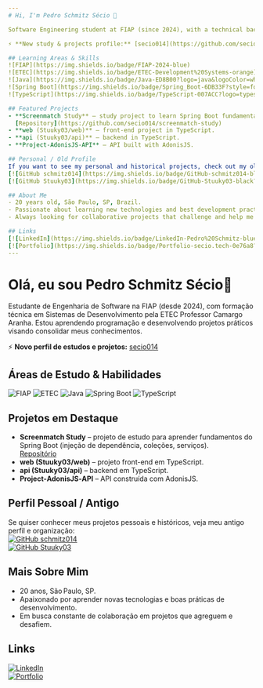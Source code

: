 ```yaml
---
# Hi, I'm Pedro Schmitz Sécio 👋

Software Engineering student at FIAP (since 2024), with a technical background in Development Systems from ETEC Professor Camargo Aranha. I'm learning programming and building practical projects to strengthen my skills.

⚡ **New study & projects profile:** [secio014](https://github.com/secio014)

## Learning Areas & Skills
![FIAP](https://img.shields.io/badge/FIAP-2024-blue)
![ETEC](https://img.shields.io/badge/ETEC-Development%20Systems-orange)
![Java](https://img.shields.io/badge/Java-ED8B00?logo=java&logoColor=white)
![Spring Boot](https://img.shields.io/badge/Spring_Boot-6DB33F?style=for-the-badge&logo=springboot&logoColor=white)
![TypeScript](https://img.shields.io/badge/TypeScript-007ACC?logo=typescript&logoColor=white)

## Featured Projects
- **Screenmatch Study** – study project to learn Spring Boot fundamentals (dependency injection, collections, services).  
  [Repository](https://github.com/secio014/screenmatch-study)
- **web (Stuuky03/web)** – front-end project in TypeScript.  
- **api (Stuuky03/api)** – backend in TypeScript.  
- **Project‑AdonisJS‑API** – API built with AdonisJS.  

## Personal / Old Profile
If you want to see my personal and historical projects, check out my old profile and organization:  
[![GitHub schmitz014](https://img.shields.io/badge/GitHub-schmitz014-black?logo=github&logoColor=white)](https://github.com/schmitz014)  
[![GitHub Stuuky03](https://img.shields.io/badge/GitHub-Stuuky03-black?logo=github&logoColor=white)](https://github.com/Stuuky03)

## About Me
- 20 years old, São Paulo, SP, Brazil.  
- Passionate about learning new technologies and best development practices.  
- Always looking for collaborative projects that challenge and help me grow.

## Links
[![LinkedIn](https://img.shields.io/badge/LinkedIn-Pedro%20Schmitz-blue?logo=linkedin&logoColor=white)](https://www.linkedin.com/in/pedro-schmitz014)  
[![Portfolio](https://img.shields.io/badge/Portfolio-secio.tech-0e76a8?logo=website&logoColor=white)](https://secio.tech)
---
```

# Olá, eu sou Pedro Schmitz Sécio👋

Estudante de Engenharia de Software na FIAP (desde 2024), com formação técnica em Sistemas de Desenvolvimento pela ETEC Professor Camargo Aranha. Estou aprendendo programação e desenvolvendo projetos práticos visando consolidar meus conhecimentos.

⚡ **Novo perfil de estudos e projetos:** [secio014](https://github.com/secio014)

## Áreas de Estudo & Habilidades
![FIAP](https://img.shields.io/badge/FIAP-2024-blue)
![ETEC](https://img.shields.io/badge/ETEC-Desenvolvimento%20de%20Sistemas-orange)
![Java](https://img.shields.io/badge/Java-ED8B00?logo=java&logoColor=white)
![Spring Boot](https://img.shields.io/badge/Spring_Boot-6DB33F?style=for-the-badge&logo=springboot&logoColor=white)
![TypeScript](https://img.shields.io/badge/TypeScript-007ACC?logo=typescript&logoColor=white)

## Projetos em Destaque
- **Screenmatch Study** – projeto de estudo para aprender fundamentos do Spring Boot (injeção de dependência, coleções, serviços).  
  [Repositório](https://github.com/secio014/screenmatch-study)
- **web (Stuuky03/web)** – projeto front-end em TypeScript.  
- **api (Stuuky03/api)** – backend em TypeScript.  
- **Project‑AdonisJS‑API** – API construída com AdonisJS.  

## Perfil Pessoal / Antigo
Se quiser conhecer meus projetos pessoais e históricos, veja meu antigo perfil e organização:  
[![GitHub schmitz014](https://img.shields.io/badge/GitHub-schmitz014-black?logo=github&logoColor=white)](https://github.com/schmitz014)  
[![GitHub Stuuky03](https://img.shields.io/badge/GitHub-Stuuky03-black?logo=github&logoColor=white)](https://github.com/Stuuky03)

## Mais Sobre Mim
- 20 anos, São Paulo, SP.  
- Apaixonado por aprender novas tecnologias e boas práticas de desenvolvimento.  
- Em busca constante de colaboração em projetos que agreguem e desafiem.

## Links
[![LinkedIn](https://img.shields.io/badge/LinkedIn-Pedro%20Schmitz-blue?logo=linkedin&logoColor=white)](https://www.linkedin.com/in/pedro-schmitz014)  
[![Portfolio](https://img.shields.io/badge/Portfólio-secio.tech-0e76a8?logo=website&logoColor=white)](https://secio.tech)
